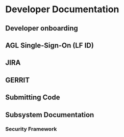# Developer Documentation

## Developer onboarding

## AGL Single-Sign-On (LF ID)

## JIRA

## GERRIT

## Submitting Code

## Subsystem Documentation

### Security Framework
